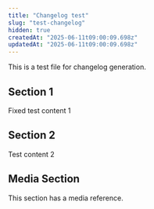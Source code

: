 ```yaml
---
title: "Changelog test"
slug: "test-changelog"
hidden: true
createdAt: "2025-06-11t09:00:09.698z"
updatedAt: "2025-06-11t09:00:09.698z"
---
```


This is a test file for changelog generation.

## Section 1
Fixed test content 1

## Section 2
Test content 2

## Media Section
This section has a media reference.
